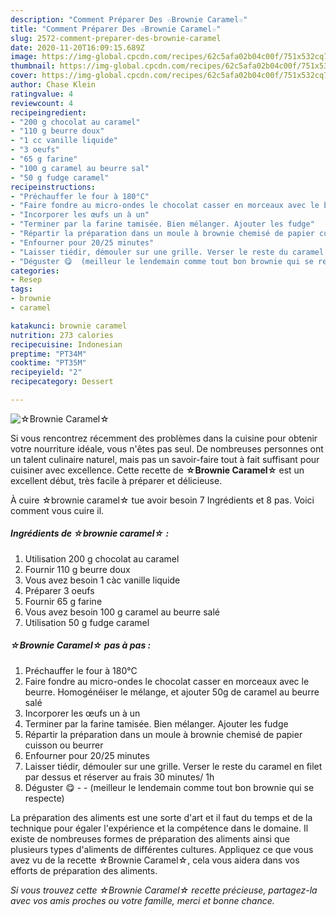 ```yaml
---
description: "Comment Préparer Des ☆Brownie Caramel☆"
title: "Comment Préparer Des ☆Brownie Caramel☆"
slug: 2572-comment-preparer-des-brownie-caramel
date: 2020-11-20T16:09:15.689Z
image: https://img-global.cpcdn.com/recipes/62c5afa02b04c00f/751x532cq70/☆brownie-caramel☆-photo-principale-de-la-recette.jpg
thumbnail: https://img-global.cpcdn.com/recipes/62c5afa02b04c00f/751x532cq70/☆brownie-caramel☆-photo-principale-de-la-recette.jpg
cover: https://img-global.cpcdn.com/recipes/62c5afa02b04c00f/751x532cq70/☆brownie-caramel☆-photo-principale-de-la-recette.jpg
author: Chase Klein
ratingvalue: 4
reviewcount: 4
recipeingredient:
- "200 g chocolat au caramel"
- "110 g beurre doux"
- "1 cc vanille liquide"
- "3 oeufs"
- "65 g farine"
- "100 g caramel au beurre sal"
- "50 g fudge caramel"
recipeinstructions:
- "Préchauffer le four à 180°C"
- "Faire fondre au micro-ondes le chocolat casser en morceaux avec le beurre. Homogénéiser le mélange, et ajouter 50g de caramel au beurre salé"
- "Incorporer les œufs un à un"
- "Terminer par la farine tamisée. Bien mélanger. Ajouter les fudge"
- "Répartir la préparation dans un moule à brownie chemisé de papier cuisson ou beurrer"
- "Enfourner pour 20/25 minutes"
- "Laisser tiédir, démouler sur une grille. Verser le reste du caramel en filet par dessus et réserver au frais 30 minutes/ 1h"
- "Déguster 😋  (meilleur le lendemain comme tout bon brownie qui se respecte)"
categories:
- Resep
tags:
- brownie
- caramel

katakunci: brownie caramel 
nutrition: 273 calories
recipecuisine: Indonesian
preptime: "PT34M"
cooktime: "PT35M"
recipeyield: "2"
recipecategory: Dessert

---
```



![☆Brownie Caramel☆](https://img-global.cpcdn.com/recipes/62c5afa02b04c00f/751x532cq70/☆brownie-caramel☆-photo-principale-de-la-recette.jpg)

Si vous rencontrez récemment des problèmes dans la cuisine pour obtenir votre nourriture idéale, vous n'êtes pas seul. De nombreuses personnes ont un talent culinaire naturel, mais pas un savoir-faire tout à fait suffisant pour cuisiner avec excellence. Cette recette de <strong> ☆Brownie Caramel☆ </strong> est un excellent début, très facile à préparer et délicieuse.

<!--inarticleads1-->

À cuire ☆brownie caramel☆ tue avoir besoin 7 Ingrédients et 8 pas. Voici comment vous cuire il.

##### Ingrédients de ☆brownie caramel☆ :

1. Utilisation 200 g chocolat au caramel
1. Fournir 110 g beurre doux
1. Vous avez besoin 1 càc vanille liquide
1. Préparer 3 oeufs
1. Fournir 65 g farine
1. Vous avez besoin 100 g caramel au beurre salé
1. Utilisation 50 g fudge caramel




<!--inarticleads2-->

##### ☆Brownie Caramel☆ pas à pas :

1. Préchauffer le four à 180°C
1. Faire fondre au micro-ondes le chocolat casser en morceaux avec le beurre. Homogénéiser le mélange, et ajouter 50g de caramel au beurre salé
1. Incorporer les œufs un à un
1. Terminer par la farine tamisée. Bien mélanger. Ajouter les fudge
1. Répartir la préparation dans un moule à brownie chemisé de papier cuisson ou beurrer
1. Enfourner pour 20/25 minutes
1. Laisser tiédir, démouler sur une grille. Verser le reste du caramel en filet par dessus et réserver au frais 30 minutes/ 1h
1. Déguster 😋 -  - (meilleur le lendemain comme tout bon brownie qui se respecte)




<!--inarticleads1-->

<p>
La préparation des aliments est une sorte d'art et il faut du temps et de la technique pour égaler l'expérience et la compétence dans le domaine. Il existe de nombreuses formes de préparation des aliments ainsi que plusieurs types d'aliments de différentes cultures. Appliquez ce que vous avez vu de la recette ☆Brownie Caramel☆, cela vous aidera dans vos efforts de préparation des aliments.
</p>

<p>
<i>Si vous trouvez cette ☆Brownie Caramel☆ recette précieuse, partagez-la avec vos amis proches ou votre famille, merci et bonne chance.</i>
</p>
